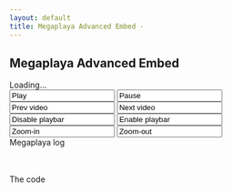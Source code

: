```yaml
---
layout: default
title: Megaplaya Advanced Embed -
---
```



## Megaplaya Advanced Embed

<script type="text/javascript">
  $(document).ready(
    function() {
      $('#vhx_megaplaya').flash({
        swf: 'http://community.vhx.tv/embed/megaplaya.swf',
        width: 850,
        allowFullScreen: true,
        allowScriptAccess: "always",
        height: 480
      });
    }
  );

  // Megaplaya calls this function when it's ready
  var megaplaya = false;
  function megaplaya_loaded()
  {
    megaplaya = $('#vhx_megaplaya').children()[0];

    megaplaya_addListeners();

    load_videos();
  }

  function megaplaya_call(method)
  {
    // "pause" => megaplaya.api_pause();
    (megaplaya["api_" + method])();
  }

  function megaplaya_addListeners()
  {
    var events = ['onVideoFinish', 'onVideoLoad', 'onError', 'onPause', 'onPlay', 'onFullscreen', 'onPlaybarShow', 'onPlaybarHide', 'onKeyboardDown'];

    // Loop through and add in call the callback methods. Flash will automatically call megaplaya_callback
    $.each(events, function(index, value) {
      megaplaya.api_addListener(value, "function() { megaplaya_callback('" + value + "', arguments); }")
    });
  }

  function megaplaya_callback(event_name, args)
  {
    var pretty_args = '';

    pretty_args += args[0] || ''
    if (args[1]) pretty_args += ', ' + (args[1] || '')
    if (args[2]) pretty_args += ', ' + (args[2] || '')

    $('#megaplaya_log')[0].innerHTML = event_name + "(" + pretty_args + ")<br />" + $('#megaplaya_log')[0].innerHTML;
  }

  function load_videos()
  {
    $.ajax({
      type: "GET",
      url: "http://vimeo.com/api/v2/vhx/videos.json",
      dataType: "jsonp",
      success: function(videos, status, ajax) {
        if (videos) {
          megaplaya.api_playQueue(videos);
        }
      }
     });
  }
</script>

<div id="vhx_megaplaya">Loading...</div>
<div id="controls">
  <input class="btn" onclick="megaplaya_call('playVideo')" value="Play" />
  <input class="btn" onclick="megaplaya_call('pauseVideo')" value="Pause" />
  <input class="btn" onclick="megaplaya_call('prevVideo')" value="Prev video" />
  <input class="btn" onclick="megaplaya_call('nextVideo')" value="Next video" />
  <input class="btn" onclick="megaplaya_call('disablePlaybar')" value="Disable playbar" />
  <input class="btn" onclick="megaplaya_call('enablePlaybar')" value="Enable playbar" />
  <input class="btn" onclick="megaplaya_call('zoomify')" value="Zoom-in" />
  <input class="btn" onclick="megaplaya_call('unzoomify')" value="Zoom-out" />
</div>
<div class="clear"></div>
Megaplaya log
<div id="megaplaya_log">
  &nbsp;
</div>
<div class="clear">
  &nbsp;
</div>

The code
<div class="gist">
  <script src="https://gist.github.com/1217547.js?file=megaplaya-advanced-embed.html"></script>
</div>
